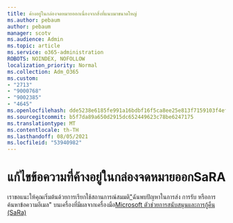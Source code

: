 ```yaml
---
title: ค้างอยู่ในกล่องจดหมายออกเนื่องจากสิ่งที่แนบมาขนาดใหญ่
ms.author: pebaum
author: pebaum
manager: scotv
ms.audience: Admin
ms.topic: article
ms.service: o365-administration
ROBOTS: NOINDEX, NOFOLLOW
localization_priority: Normal
ms.collection: Adm_O365
ms.custom:
- "2713"
- "9000768"
- "9002385"
- "4645"
ms.openlocfilehash: dde5238e6185fe991a16bdbf16f5ca8ee25e813f7159103f4efbba2d2cd9d7c5
ms.sourcegitcommit: b5f7da89a650d2915dc652449623c78be6247175
ms.translationtype: MT
ms.contentlocale: th-TH
ms.lasthandoff: 08/05/2021
ms.locfileid: "53940982"
---
```

# <a name="fix-messages-that-are-stuck-in-the-outbox-with-sara"></a>แก้ไขข้อความที่ค้างอยู่ในกล่องจดหมายออกSaRA

เราขอแนะให้คุณเริ่มต้นด้วยการเรียกใช้สถานการณ์สมมติ["](https://aka.ms/SaRA-OutlookSendReceive)ฉันพบปัญหาในการส่ง การรับ หรือการค้นหาข้อความอีเมล" บนเครื่องที่มีผลจากเครื่องมือ[Microsoft ตัวช่วยการสนับสนุนและการกู้คืน (SaRa)](https://diagnostics.office.com/#/)

